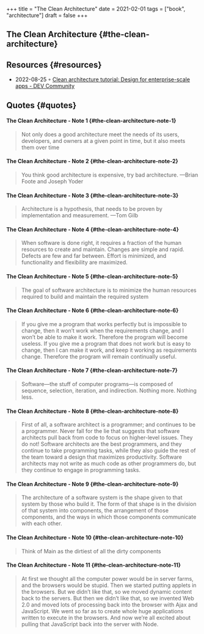 +++
title = "The Clean Architecture"
date = 2021-02-01
tags = ["book", "architecture"]
draft = false
+++

## The Clean Architecture {#the-clean-architecture}


## Resources {#resources}

-   2022-08-25 ◦ [Clean architecture tutorial: Design for enterprise-scale apps - DEV Community](https://dev.to/educative/clean-architecture-tutorial-design-for-enterprise-scale-apps-3ad2)


## Quotes {#quotes}


#### The Clean Architecture - Note 1 {#the-clean-architecture-note-1}

> Not only does a good architecture meet the needs of its users, developers, and
> owners at a given point in time, but it also meets them over time


#### The Clean Architecture - Note 2 {#the-clean-architecture-note-2}

> You think good architecture is expensive, try bad architecture. —Brian Foote and Joseph Yoder


#### The Clean Architecture - Note 3 {#the-clean-architecture-note-3}

> Architecture is a hypothesis, that needs to be proven by implementation and
> measurement. —Tom Gilb


#### The Clean Architecture - Note 4 {#the-clean-architecture-note-4}

> When software is done right, it requires a fraction of the human resources to
> create and maintain. Changes are simple and rapid. Defects are few and far
> between. Effort is minimized, and functionality and flexibility are maximized.


#### The Clean Architecture - Note 5 {#the-clean-architecture-note-5}

> The goal of software architecture is to minimize the human resources required to build and maintain the required system


#### The Clean Architecture - Note 6 {#the-clean-architecture-note-6}

> If you give me a program that works perfectly but is impossible to change, then
> it won’t work when the requirements change, and I won’t be able to make it work.
> Therefore the program will become useless. If you give me a program that does
> not work but is easy to change, then I can make it work, and keep it working as
> requirements change. Therefore the program will remain continually useful.


#### The Clean Architecture - Note 7 {#the-clean-architecture-note-7}

> Software—the stuff of computer programs—is composed of sequence, selection,
> iteration, and indirection. Nothing more. Nothing less.


#### The Clean Architecture - Note 8 {#the-clean-architecture-note-8}

> First of all, a software architect is a programmer; and continues to be a
> programmer. Never fall for the lie that suggests that software architects pull
> back from code to focus on higher-level issues. They do not! Software architects
> are the best programmers, and they continue to take programming tasks, while
> they also guide the rest of the team toward a design that maximizes
> productivity. Software architects may not write as much code as other
> programmers do, but they continue to engage in programming tasks.


#### The Clean Architecture - Note 9 {#the-clean-architecture-note-9}

> The architecture of a software system is the shape given to that system by those
> who build it. The form of that shape is in the division of that system into
> components, the arrangement of those components, and the ways in which those
> components communicate with each other.


#### The Clean Architecture - Note 10 {#the-clean-architecture-note-10}

> Think of Main as the dirtiest of all the dirty components


#### The Clean Architecture - Note 11 {#the-clean-architecture-note-11}

> At first we thought all the computer power would be in server farms, and the
> browsers would be stupid. Then we started putting applets in the browsers. But
> we didn’t like that, so we moved dynamic content back to the servers. But then
> we didn’t like that, so we invented Web 2.0 and moved lots of processing back
> into the browser with Ajax and JavaScript. We went so far as to create whole
> huge applications written to execute in the browsers. And now we’re all excited
> about pulling that JavaScript back into the server with Node.
